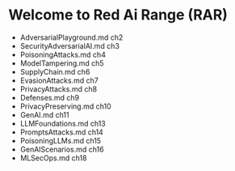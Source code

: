 # Welcome to Red Ai Range (RAR)

* AdversarialPlayground.md ch2
* SecurityAdversarialAI.md ch3
* PoisoningAttacks.md ch4
* ModelTampering.md ch5
* SupplyChain.md ch6
* EvasionAttacks.md ch7
* PrivacyAttacks.md ch8
* Defenses.md ch9
* PrivacyPreserving.md ch10
* GenAI.md ch11
* LLMFoundations.md ch13
* PromptsAttacks.md ch14
* PoisoningLLMs.md ch15
* GenAIScenarios.md ch16
* MLSecOps.md ch18



